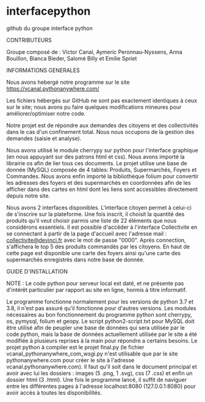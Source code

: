 # interfacepython
github du groupe interface python

CONTRIBUTEURS

Groupe composé de : Victor Canal, Aymeric Peronnau-Nyssens, Anna Bouillon, Bianca Bieder, Salomé Billy et Emilie Spriet

INFORMATIONS GENERALES

Nous avons hebergé notre programme sur le site https://vcanal.pythonanywhere.com/

Les fichiers hébergés sur GitHub ne sont pas exactement identiques à ceux sur le site; nous avons pu faire quelques modifications mineures pour améliorer/optimiser notre code.

Notre projet est de répondre aux demandes des citoyens et des collectivités dans le cas d'un confinement total. Nous nous occupons de la gestion des demandes (saisie et analyse). 


Nous avons utilisé le module cherrypy sur python pour l'interface graphique (en nous appuyant sur des patrons html et css). Nous avons importé la librairie os afin de lier tous ces documents. Le projet utilise une base de donnée (MySQL) composée de 4 tables: Produits, Supermarchés, Foyers et Commandes. Nous avons enfin importé la bibliothèque folium pour convertir les adresses des foyers et des supermarchés en coordonnées afin de les afficher dans des cartes en html dont les liens sont accessibles directement depuis notre site. 


Nous avons 2 interfaces disponibles. L'interface citoyen permet à celui-ci de s'inscrire sur la plateforme. Une fois inscrit, il choisit la quantité des produits qu'il veut choisir parmis une liste de 22 éléments que nous considérons essentiels. Il est possible d'accéder à l'interface Collectivite en se connectant à partir de la page d'accueil avec l'adresse mail : collectivite@devinci.fr avec le mot de passe "0000". Après connection, s'affichera le top 5 des produits commandés par les citoyens. En haut de cette page est disponible une carte des foyers ainsi qu'une carte des supermarchés enregistrés dans notre base de donnée. 


GUIDE D'INSTALLATION

NOTE : Le code python pour serveur local est daté, et ne présente pas d'intérêt particulier par rapport au site en ligne, hormis à titre informatif.

Le programme fonctionne normalement pour les versions de python 3.7 et 3.8, il n'est pas assuré qu'il fonctionne pour d'autres versions.
Les modules nécessaires au bon fonctionnement du programme python sont cherrypy, os, pymysql, folium et geopy.
Le script python2-script.txt pour MySQL doit être utilisé afin de peupler une base de données qui sera utilisée par le code python, mais la base de données actuellement utilisée par le site a été modifiée à plusieurs reprises à la main pour répondre a certains besoins.
Le projet python à compiler est le projet final.py (le fichier vcanal_pythonanywhere_com_wsgi.py n'est utilisable que par le site pythonanywhere.com pour créer le site à l'adresse vcanal.pythonanywhere.com). Il faut qu'il soit dans le document principal et avoir avec lui les dossiers : images (5 .png, 1 .svg), css (7 .css) et enfin un dossier html (3 .html). Une fois le programme lancé, il suffit de naviguer entre les différentes pages à l'adresse localhost:8080 (127.0.0.1:8080) pour avoir accès à toutes les disponibilités. 
